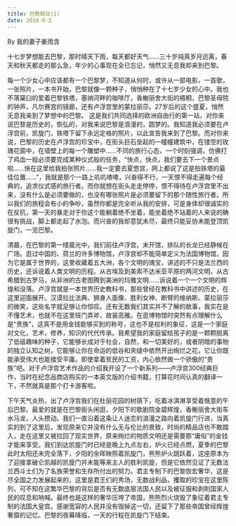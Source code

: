 ```yaml
---
title: 巴黎假日(1)
date: 2018-8-3
---
```


By 我的妻子姜雨含

<!--more-->

十七岁梦想能去巴黎，那时晴天下雨，每天都好天气……三十岁纯真岁月远离，春天和秋天都走的那么急，年少的心事现在全已忘记，悄然又无息我却来到巴黎。


每一个少女心中应该都有一个巴黎梦，不知道从何时，或许从一部电影，一首歌，一张照片，一本书开始，巴黎就像一颗种子，悄悄种在了十七岁少女的心中。我也不落窠臼的爱着巴黎铁塔，塞纳河畔的咖啡厅，香榭丽舍大街的梧桐，巴黎圣母院的钟声，凡尔赛宫的镜廊，还有卢浮宫里的蒙拉丽莎。27岁后的这个盛夏，悄然无息我来到了梦想中的巴黎。
这是我们共同选择的欧洲自由行的第一站，对你来说巴黎是历史的，恢弘的，对我来说巴黎是浪漫的，圆梦的。我知道我必须要在卢浮宫前，凯旋门，铁塔下留下永远定格的照片，以此宣告我来到了巴黎。而对你来说，巴黎的历史在卢浮宫的珍宝中，在街头巨石垒起的一幢幢建筑中，在镂空的玫瑰花窗中，在墙壁上的每一个雕塑中……不同的旅行心态，一个时刻强调，仿佛打了鸡血一般必须要完成某种仪式般的任务，“快点，快点，我们要去下一个景点啦……快在这里给我拍张照片……我一定要去夏悠宫，网上都说了这是拍铁塔的最佳位置……”，我就是那个一路上叽叽喳喳，兴奋得不行，一天恨不得走遍每个经典的，追求仪式感的旅行者。而你就想在街头走走停停，恨不得待在卢浮宫里不出来，没有什么是必须要做的，也没有哪张照片是必须要留下的那个随性旅行者。所以我们的旅程会有小的争吵，虽然你都是完全听从我的安排，可是身体却很诚实的在反抗，第一天的暴走对于你这个能躺着绝不坐着，能坐着绝不站着的人来说的确很有挑战，脚上都走起了水泡。而兴奋的我却意犹未尽，最终只能妥协未能登顶凯旋门，一览巴黎。

清晨，在巴黎的第一缕晨光中，我们前往卢浮宫。未开馆，排队的长龙已经静候在广场。逛过中国的、荷兰的许多博物馆，卢浮宫却不能简单定义为法国博物馆，因为它是属于世界的，这里收藏着五大洲，各个文明的瑰宝，讲述的不只是法兰西的历史，还诉说着人类文明的历程。从古埃及到美索不达米亚平原的两河文明，从古希腊到古罗马，从非洲的古老图腾到美洲的玛雅文明……诉说着一个一个文明的辉煌和没落。卢浮宫就是一本世界历史教科书，那些曾经在教科书中讲述的历史，在这里迎面展开。汉谟拉比法典、狮身人面像、胜利女神、断臂的维纳斯、蒙拉丽莎的微笑，这些名字就足够让你惊叹。还有无数我们其实并不了解的故事，我实在是不懂艺术，也就不在这里班门弄斧，故装高雅。在逛博物馆时突然有点理解什么是“贵族”，这真不是用金钱能够买到的称号，这也不是权利的象征，这是一个家庭对文化，艺术，修养，知识的代代传承。我希望我的家庭留给孩子的是一颗颗脱离了低级趣味的种子，它能够长成对于社会，自然，和一切美好的，或者阴暗的事物的独立认知之树，它能够让你在命运的低谷和夹缝中依然开出绚烂之花，它让你既能承受伟大也能接受平庸。即使拿着贫民的工资，内心依然做一个骄傲的“贵族”吧。对于卢浮宫艺术作品的介绍我开设了一个新系列——卢浮宫300经典巨作，当时在纪念品商店购买的一本英文版的介绍书籍，打算花时间认真的翻译一下，不然就真是那个打卡游客啦。

下午天气炎热，出了卢浮宫我们在杜丽花园的树荫下，吃着冰淇淋享受着惬意的午后巴黎。最爱的就是在巴黎街头闲逛，夕阳下的歌剧院金碧辉煌，香榭丽舍大街车水马龙，人头攒动。我们一直沿着这条让人迷恋的浪漫之路向着凯旋门行进，当真实的到了这里后，发现原来它并没有什么无与伦比的景致，时尚的精品店也不敢踏入，走在这里又被拉回了现实世界，原来绚烂的物质文明还是需要那“庸俗”的金钱才能来享受。我们到达凯旋门时已经是晚上九点左右，炉火已经点燃，夏季的巴黎此时太阳还未完全落下，夕阳的余晖映照着凯旋门，熊熊炉火跳跃着，这座原本为了迎接拿破仑凯越的凯旋门并未能等来主人的胜利凯旋，但是它依然见证了无数法兰西斗士们为了名族荣誉和生存所付出的努力。君主专制下的巴黎恢宏奢华，这是尽全国之力发展起来的，这里是君王们的秀场，无数战利品，攫取的珍宝在这里陈列，可不知在这繁华巴黎的背后是否有无数底层法国人民以及被征服和剥削国家人民的叹息和呐喊。最终也是这样的奢华压垮了帝国，熊熊烈火烧毁了象征着君主专制的法国大皇宫。感谢宽容的人民并没有毁掉这一切，还留下了那些帝国曾经辉煌奢靡的记忆。巴黎的夜幕降临，一天的行程在凯旋门下结束。


